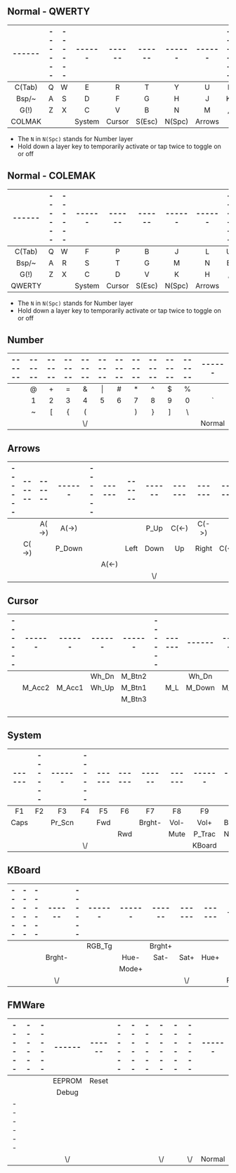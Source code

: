 ## Normal - QWERTY

|------|------|------|------|------|------|------|------|------|------|------|------|
|:----:|:----:|:----:|:----:|:----:|:----:|:----:|:----:|:----:|:----:|:----:|:----:|
|C(Tab)|  Q   |  W   |  E   |  R   |  T   |  Y   |  U   |  I   |  O   |  P   |C(-_) |
|Bsp/~ |  A   |  S   |  D   |  F   |  G   |  H   |  J   |  K   |  L   |  ;:  |A('") |
| G(!) |  Z   |  X   |  C   |  V   |  B   |  N   |  M   |  ,   |  .   |  /?  |G(Ent)|
|COLMAK|      |      |System|Cursor|S(Esc)|N(Spc)|Arrows|      |      |      |      |

- The `N` in `N(Spc)` stands for Number layer
- Hold down a layer key to temporarily activate or tap twice to toggle on or off

## Normal - COLEMAK

|------|------|------|------|------|------|------|------|------|------|------|------|
|:----:|:----:|:----:|:----:|:----:|:----:|:----:|:----:|:----:|:----:|:----:|:----:|
|C(Tab)|  Q   |  W   |  F   |  P   |  B   |  J   |  L   |  U   |  Y   |  ;:  |C(-_) |
|Bsp/~ |  A   |  R   |  S   |  T   |  G   |  M   |  N   |  E   |  I   |  O   |A('") |
| G(!) |  Z   |  X   |  C   |  D   |  V   |  K   |  H   |  ,   |  .   |  /?  |G(Ent)|
|QWERTY|      |      |System|Cursor|S(Esc)|N(Spc)|Arrows|      |      |      |      |

- The `N` in `N(Spc)` stands for Number layer
- Hold down a layer key to temporarily activate or tap twice to toggle on or off

## Number

|------|------|------|------|------|------|------|------|------|------|------|------|
|:----:|:----:|:----:|:----:|:----:|:----:|:----:|:----:|:----:|:----:|:----:|:----:|
|      |  @   |  +   |  =   |  &   |  \|  |  #   |  *   |  ^   |  $   |  %   |      |
|      |  1   |  2   |  3   |  4   |  5   |  6   |  7   |  8   |  9   |  0   |  \`  |
|      |  ~   |  [   |  {   |  (   |      |      |  )   |  }   |  ]   |  \   |      |
|      |      |      |      | \\/  |      |      |      |      |      |      |Normal|

## Arrows

|------|------|------|------|------|------|------|------|------|------|------|------|
|:----:|:----:|:----:|:----:|:----:|:----:|:----:|:----:|:----:|:----:|:----:|:----:|
|      |      |A(->) |A(->) |      |      |      | P_Up |C(<-) |C(->) |      |      |
|      |C(->) |      |P_Down|      |      | Left | Down |  Up  |Right |C(<-) |      |
|      |      |      |      |      |A(<-) |      |      |      |      |      |      |
|      |      |      |      |      |      |      | \\/  |      |      |      |Normal|

## Cursor

|------|------|------|------|------|------|------|------|------|------|------|------|
|:----:|:----:|:----:|:----:|:----:|:----:|:----:|:----:|:----:|:----:|:----:|:----:|
|      |      |      |Wh_Dn |M_Btn2|      |      |Wh_Dn |      |      |      |      |
|      |M_Acc2|M_Acc1|Wh_Up |M_Btn1|      | M_L  |M_Down| M_Up | M_R  |      |SHIFT |
|      |      |      |      |M_Btn3|      |      |      |      |      |      |      |
|      |      |      |      |      |      |      |      | \\/  |      |      |Normal|

## System

|------|------|------|------|------|------|------|------|------|------|------|------|
|:----:|:----:|:----:|:----:|:----:|:----:|:----:|:----:|:----:|:----:|:----:|:----:|
|  F1  |  F2  |  F3  |  F4  |  F5  |  F6  |  F7  |  F8  |  F9  | F10  | F11  | F12  |
| Caps |      |Pr_Scn|      | Fwd  |      |Brght-| Vol- | Vol+ |Brght+|      |      |
|      |      |      |      |      | Rwd  |      | Mute |P_Trac|N_Trac|      | Play |
|      |      |      | \\/  |      |      |      |      |KBoard|      |      |Normal|

## KBoard

|------|------|------|------|------|------|------|------|------|------|------|------|
|:----:|:----:|:----:|:----:|:----:|:----:|:----:|:----:|:----:|:----:|:----:|:----:|
|      |      |      |      |      |RGB_Tg|      |Brght+|      |      |Mode- |      |
|      |      |      |Brght-|      |      | Hue- | Sat- | Sat+ | Hue+ |      |      |
|      |      |      |      |      |      |Mode+ |      |      |      |      |      |
|      |      |      | \\/  |      |      |      |      | \\/  |      |FMWare|Normal|

## FMWare

|------|------|------|------|------|------|------|------|------|------|------|------|
|:----:|:----:|:----:|:----:|:----:|:----:|:----:|:----:|:----:|:----:|:----:|:----:|
|      |      |      |EEPROM|Reset |      |      |      |      |      |      |      |
|      |      |      |Debug |      |      |      |      |      |      |      |      |
|------|      |      |      |      |      |      |      |      |      |      |      |
|      |      |      | \\/  |      |      |      |      | \\/  |      | \\/  |Normal|
